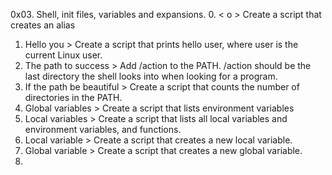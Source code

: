 0x03. Shell, init files, variables and expansions.
 0. < o > Create a script that creates an alias
1. Hello you > Create a script that prints hello user, where user is the current Linux user.
2. The path to success > Add /action to the PATH. /action should be the last directory the shell looks into when looking for a program.
3.  If the path be beautiful > Create a script that counts the number of directories in the PATH.
4. Global variables > Create a script that lists environment variables
5.  Local variables > Create a script that lists all local variables and environment variables, and functions.
6.  Local variable > Create a script that creates a new local variable.
7.  Global variable >  Create a script that creates a new global variable.
8. 



